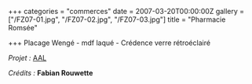 +++
categories = "commerces"
date = 2007-03-20T00:00:00Z
gallery = ["/FZ07-01.jpg", "/FZ07-02.jpg", "/FZ07-03.jpg"]
title = "Pharmacie Romsée"

+++
Placage Wengé - mdf laqué - Crédence verre rétroéclairé

_Projet :_ [AAL](https://www.lavaux.be/)

_Crédits :_ **Fabian Rouwette**